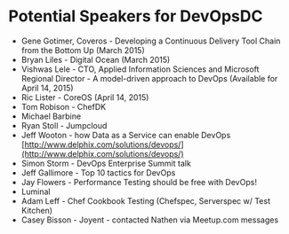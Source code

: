 # Potential Speakers for DevOpsDC

* Gene Gotimer, Coveros - Developing a Continuous Delivery Tool Chain from the Bottom Up (March 2015)
* Bryan Liles - Digital Ocean (March 2015)
* Vishwas Lele - CTO, Applied Information Sciences and Microsoft Regional Director - A model-driven approach to DevOps (Available for April 14, 2015)
* Ric Lister - CoreOS (April 14, 2015)
* Tom Robison - ChefDK
* Michael Barbine
* Ryan Stoll - Jumpcloud
* Jeff Wooton - how Data as a Service can enable DevOps [http://www.delphix.com/solutions/devops/](http://www.delphix.com/solutions/devops/)
* Simon Storm - DevOps Enterprise Summit talk
* Jeff Gallimore - Top 10 tactics for DevOps
* Jay Flowers - Performance Testing should be free with DevOps!
* Luminal
* Adam Leff - Chef Cookbook Testing (Chefspec, Serverspec w/ Test Kitchen)
* Casey Bisson - Joyent - contacted Nathen via Meetup.com messages

